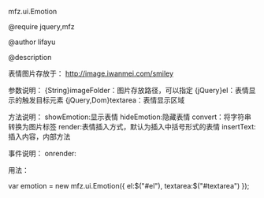 mfz.ui.Emotion

@require jquery,mfz

@author lifayu

@description

表情图片存放于： http://image.iwanmei.com/smiley

参数说明：
{String}imageFolder：图片存放路径，可以指定
{jQuery}el：表情显示的触发目标元素
{jQuery,Dom}textarea：表情显示区域

方法说明：
showEmotion:显示表情
hideEmotion:隐藏表情
convert：将字符串转换为图片标签
render:表情插入方式，默认为插入中括号形式的表情
insertText:插入内容，内部方法

事件说明：
onrender:

用法：

var emotion = new mfz.ui.Emotion({
	el:$("#el"),
	textarea:$("#textarea")
});
